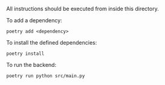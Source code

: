 All instructions should be executed from inside this directory.

To add a dependency:

```
poetry add <dependency>
```

To install the defined dependencies:

```
poetry install
```

To run the backend:

```
poetry run python src/main.py
```
